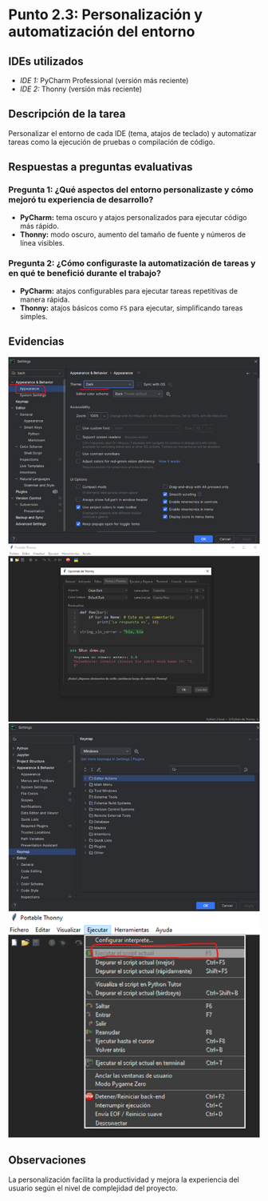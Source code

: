 # Punto 2.3: Personalización y automatización del entorno

## IDEs utilizados
- *IDE 1:* PyCharm Professional (versión más reciente)  
- *IDE 2:* Thonny (versión más reciente)

## Descripción de la tarea
Personalizar el entorno de cada IDE (tema, atajos de teclado) y automatizar tareas como la ejecución de pruebas o compilación de código.

## Respuestas a preguntas evaluativas
### Pregunta 1: ¿Qué aspectos del entorno personalizaste y cómo mejoró tu experiencia de desarrollo?
- **PyCharm:** tema oscuro y atajos personalizados para ejecutar código más rápido.  
- **Thonny:** modo oscuro, aumento del tamaño de fuente y números de línea visibles.

### Pregunta 2: ¿Cómo configuraste la automatización de tareas y en qué te benefició durante el trabajo?
- **PyCharm:** atajos configurables para ejecutar tareas repetitivas de manera rápida.  
- **Thonny:** atajos básicos como `F5` para ejecutar, simplificando tareas simples.

## Evidencias
![Captura 1](../capturas/5.png)  
![Captura 2](../capturas/6.png)  
![Captura 3](../capturas/7.png)  
![Captura 4](../capturas/8.png)

## Observaciones
La personalización facilita la productividad y mejora la experiencia del usuario según el nivel de complejidad del proyecto.
